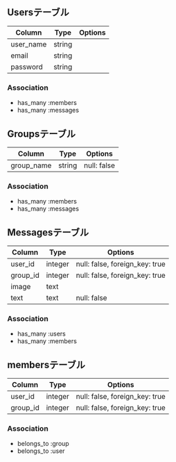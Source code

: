 ## Usersテーブル

|Column|Type|Options|
|------|----|-------|
|user_name|string||
|email|string||
|password|string||

### Association
- has_many :members
- has_many :messages



## Groupsテーブル

|Column|Type|Options|
|------|----|-------|
|group_name|string|null: false|

### Association
- has_many :members
- has_many :messages


## Messagesテーブル

|Column|Type|Options|
|------|----|-------|
|user_id|integer|null: false, foreign_key: true|
|group_id|integer|null: false, foreign_key: true|
|image|text||
|text|text|null: false|

### Association
- has_many :users
- has_many :members


## membersテーブル

|Column|Type|Options|
|------|----|-------|
|user_id|integer|null: false, foreign_key: true|
|group_id|integer|null: false, foreign_key: true|

### Association
- belongs_to :group
- belongs_to :user


